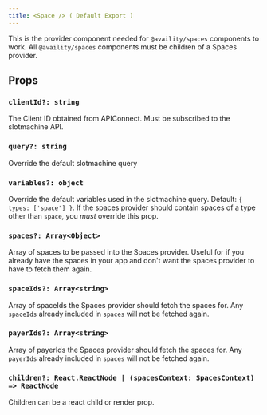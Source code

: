 ```yaml
---
title: <Space /> ( Default Export )
---
```


This is the provider component needed for `@availity/spaces` components to work. All `@availity/spaces` components must be children of a Spaces provider.

## Props

### `clientId?: string`

The Client ID obtained from APIConnect. Must be subscribed to the slotmachine API.

### `query?: string`

Override the default slotmachine query

### `variables?: object`

Override the default variables used in the slotmachine query. Default: `{ types: ['space'] }`. If the spaces provider should contain spaces of a type other than `space`, you _must_ override this prop.

### `spaces?: Array<Object>`

Array of spaces to be passed into the Spaces provider. Useful for if you already have the spaces in your app and don't want the spaces provider to have to fetch them again.

### `spaceIds?: Array<string>`

Array of spaceIds the Spaces provider should fetch the spaces for. Any `spaceIds` already included in `spaces` will not be fetched again.

### `payerIds?: Array<string>`

Array of payerIds the Spaces provider should fetch the spaces for. Any `payerIds` already included in `spaces` will not be fetched again.

### `children?: React.ReactNode | (spacesContext: SpacesContext) => ReactNode`

Children can be a react child or render prop.